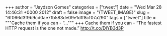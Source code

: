 
+++
author = "Jaydson Gomes"
categories = ["tweet"]
date = "Wed Mar 28 14:46:31 +0000 2012"
draft = false
image = "{TWEET_IMAGE}"
slug = "6f066d3f9b9cd0ae7fb583de09e1dff8cf07a290"
tags = ["tweet"]
title = """Cache them if you can - “..."""
+++
Cache them if you can - “The fastest HTTP request is the one not made.” http://t.co/DlYB3d3P
